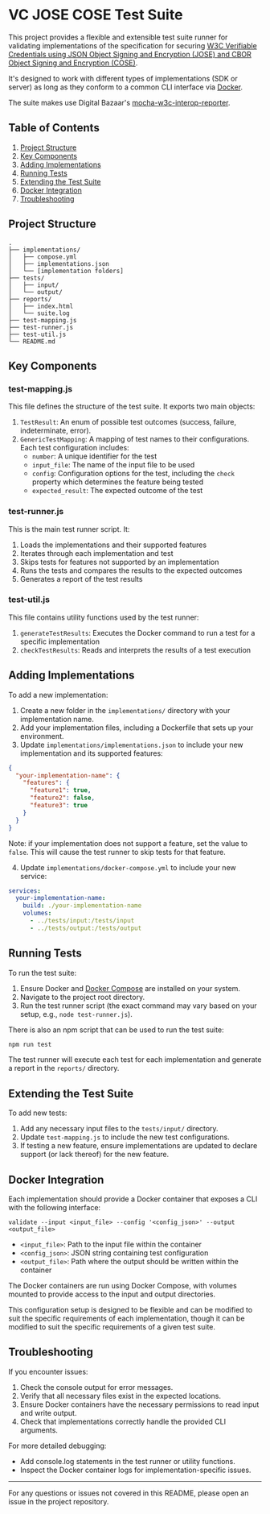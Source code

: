 # VC JOSE COSE Test Suite

This project provides a flexible and extensible test suite runner for validating implementations of the specification
for securing [W3C Verifiable Credentials using JSON Object Signing and Encryption (JOSE) and CBOR Object Signing and
Encryption (COSE)](https://www.w3.org/TR/vc-jose-cose).

It's designed to work with different types of implementations (SDK or server) as long as they conform to a common CLI
interface via [Docker](https://www.docker.com/).

The suite makes use Digital Bazaar's [mocha-w3c-interop-reporter](https://github.com/digitalbazaar/mocha-w3c-interop-reporter).

## Table of Contents

1. [Project Structure](#project-structure)
2. [Key Components](#key-components)
3. [Adding Implementations](#adding-implementations)
4. [Running Tests](#running-tests)
5. [Extending the Test Suite](#extending-the-test-suite)
6. [Docker Integration](#docker-integration)
7. [Troubleshooting](#troubleshooting)

## Project Structure

```
.
├── implementations/
│   ├── compose.yml
│   ├── implementations.json
│   └── [implementation folders]
├── tests/
│   ├── input/
│   └── output/
├── reports/
│   ├── index.html
│   └── suite.log
├── test-mapping.js
├── test-runner.js
├── test-util.js
└── README.md
```

## Key Components

### test-mapping.js

This file defines the structure of the test suite. It exports two main objects:

1. `TestResult`: An enum of possible test outcomes (success, failure, indeterminate, error).
2. `GenericTestMapping`: A mapping of test names to their configurations. Each test configuration includes:
    - `number`: A unique identifier for the test
    - `input_file`: The name of the input file to be used
    - `config`: Configuration options for the test, including the `check` property which determines the feature being tested
    - `expected_result`: The expected outcome of the test

### test-runner.js

This is the main test runner script. It:

1. Loads the implementations and their supported features
2. Iterates through each implementation and test
3. Skips tests for features not supported by an implementation
4. Runs the tests and compares the results to the expected outcomes
5. Generates a report of the test results

### test-util.js

This file contains utility functions used by the test runner:

1. `generateTestResults`: Executes the Docker command to run a test for a specific implementation
2. `checkTestResults`: Reads and interprets the results of a test execution

## Adding Implementations

To add a new implementation:

1. Create a new folder in the `implementations/` directory with your implementation name.
2. Add your implementation files, including a Dockerfile that sets up your environment.
3. Update `implementations/implementations.json` to include your new implementation and its supported features:

```json
{
  "your-implementation-name": {
    "features": {
      "feature1": true,
      "feature2": false,
      "feature3": true
    }
  }
}
```

Note: if your implementation does not support a feature, set the value to `false`. This will cause the test runner to
skip tests for that feature.

4. Update `implementations/docker-compose.yml` to include your new service:

```yaml
services:
  your-implementation-name:
    build: ./your-implementation-name
    volumes:
      - ../tests/input:/tests/input
      - ../tests/output:/tests/output
```

## Running Tests

To run the test suite:

1. Ensure Docker and [Docker Compose](https://docs.docker.com/compose/) are installed on your system.
2. Navigate to the project root directory.
3. Run the test runner script (the exact command may vary based on your setup, e.g., `node test-runner.js`).

There is also an npm script that can be used to run the test suite:

```sh
npm run test
```

The test runner will execute each test for each implementation and generate a report in the `reports/` directory.

## Extending the Test Suite

To add new tests:

1. Add any necessary input files to the `tests/input/` directory.
2. Update `test-mapping.js` to include the new test configurations.
3. If testing a new feature, ensure implementations are updated to declare support (or lack thereof) for the new feature.

## Docker Integration

Each implementation should provide a Docker container that exposes a CLI with the following interface:

```
validate --input <input_file> --config '<config_json>' --output <output_file>
```

- `<input_file>`: Path to the input file within the container
- `<config_json>`: JSON string containing test configuration
- `<output_file>`: Path where the output should be written within the container

The Docker containers are run using Docker Compose, with volumes mounted to provide access to the input and output directories.

This configuration setup is designed to be flexible and can be modified to suit the specific requirements of each implementation,
though it can be modified to suit the specific requirements of a given test suite.

## Troubleshooting

If you encounter issues:

1. Check the console output for error messages.
2. Verify that all necessary files exist in the expected locations.
3. Ensure Docker containers have the necessary permissions to read input and write output.
4. Check that implementations correctly handle the provided CLI arguments.

For more detailed debugging:
- Add console.log statements in the test runner or utility functions.
- Inspect the Docker container logs for implementation-specific issues.

---

For any questions or issues not covered in this README, please open an issue in the project repository.

